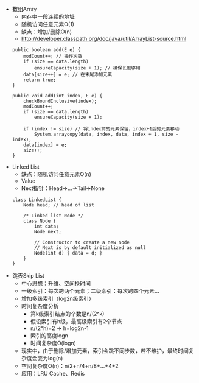 - 数组Array
    - 内存中一段连续的地址
    - 随机访问任意元素O(1)
    - 缺点：增加/删除O(n)
    - http://developer.classpath.org/doc/java/util/ArrayList-source.html
    ```
    public boolean add(E e) {
        modCount++; // 操作次数
        if (size == data.length)
            ensureCapacity(size + 1); // 确保长度够用
        data[size++] = e; // 在末尾添加元素
        return true;
    }
    
    public void add(int index, E e) {
        checkBoundInclusive(index);
        modCount++;
        if (size == data.length)
            ensureCapacity(size + 1);
        
        if (index != size) // 将index前的元素保留，index+1后的元素移动
            System.arraycopy(data, index, data, index + 1, size - index);
        data[index] = e;
        size++;
    }
    ```
 - Linked List
    - 缺点：随机访问任意元素O(n)
    - Value
    - Next指针：Head->...->Tail->None
    ```
    class LinkedList {
        Node head; // head of list
        
        /* Linked list Node */
        class Node {
            int data;
            Node next;
            
            // Constructor to create a new node
            // Next is by default initialized as null
            Node(int d) { data = d; }
        }
    }
    ```
- 跳表Skip List
    - 中心思想：升维、空间换时间
    - 一级索引：每次跨两个元素；二级索引：每次跨四个元素...
    - 增加多级索引（log2n级索引）
    - 时间复杂度分析
        - 第k级索引结点的个数是n/(2^k)
        - 假设索引有h级，最高级索引有2个节点
        - n/(2^h)=2 -> h=log2n-1
        - 索引的高度logn
        - 时间复杂度O(logn)
    - 现实中，由于删除/增加元素，索引会跳不同步数，若不维护，最终时间复杂度会变为log(n)
    - 空间复杂度O(n)：n/2+n/4+n/8+...+4+2 
    - 应用：LRU Cache、Redis